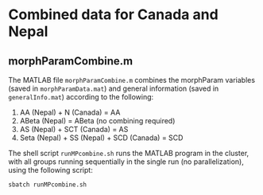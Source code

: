 # Combined data for Canada and Nepal



## morphParamCombine.m
The MATLAB file `morphParamCombine.m` combines the morphParam variables (saved in `morphParamData.mat`) and general information (saved in `generalInfo.mat`) according to the following: 
1. AA (Nepal) + N (Canada) = AA
2. ABeta (Nepal) = ABeta (no combining required)
3. AS (Nepal) + SCT (Canada) = AS
4. Seta (Nepal) + SS (Nepal) + SCD (Canada) = SCD

The shell script `runMPcombine.sh` runs the MATLAB program in the cluster, with all groups running sequentially in the single run (no parallelization), using the following script: 
```
sbatch runMPcombine.sh
```
